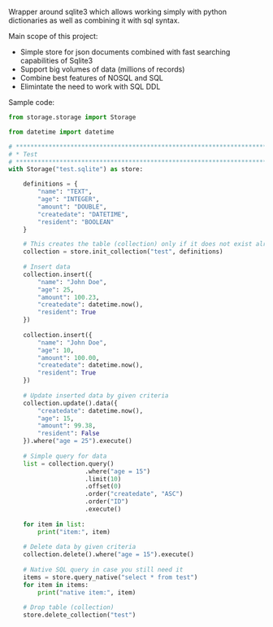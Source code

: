 Wrapper around sqlite3 which allows working simply with python dictionaries as well as combining it with sql syntax. 

Main scope of this project:
- Simple store for json documents combined with fast searching capabilities of Sqlite3
- Support big volumes of data (millions of records)
- Combine best features of NOSQL and SQL
- Elimintate the need to work with SQL DDL

Sample code:
```python
from storage.storage import Storage

from datetime import datetime

# ******************************************************************************
# * Test
# ******************************************************************************
with Storage("test.sqlite") as store:

    definitions = {
        "name": "TEXT", 
        "age": "INTEGER", 
        "amount": "DOUBLE", 
        "createdate": "DATETIME",
        "resident": "BOOLEAN"
    }

    # This creates the table (collection) only if it does not exist already
    collection = store.init_collection("test", definitions)
    
    # Insert data
    collection.insert({
        "name": "John Doe", 
        "age": 25, 
        "amount": 100.23, 
        "createdate": datetime.now(),
        "resident": True
    })
    
    collection.insert({
        "name": "John Doe", 
        "age": 10, 
        "amount": 100.00, 
        "createdate": datetime.now(),
        "resident": True
    })
    
    # Update inserted data by given criteria
    collection.update().data({
        "createdate": datetime.now(), 
        "age": 15, 
        "amount": 99.38, 
        "resident": False
    }).where("age = 25").execute()
    
    # Simple query for data
    list = collection.query()
                     .where("age = 15")
                     .limit(10)
                     .offset(0)
                     .order("createdate", "ASC")
                     .order("ID")
                     .execute()
                     
    for item in list:
        print("item:", item)
    
    # Delete data by given criteria
    collection.delete().where("age = 15").execute()
    
    # Native SQL query in case you still need it
    items = store.query_native("select * from test")
    for item in items:
        print("native item:", item)
    
    # Drop table (collection)    
    store.delete_collection("test") 
```

